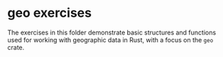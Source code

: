 # geo exercises

The exercises in this folder demonstrate basic structures and functions used for working with geographic data in Rust, with a focus on the `geo` crate.